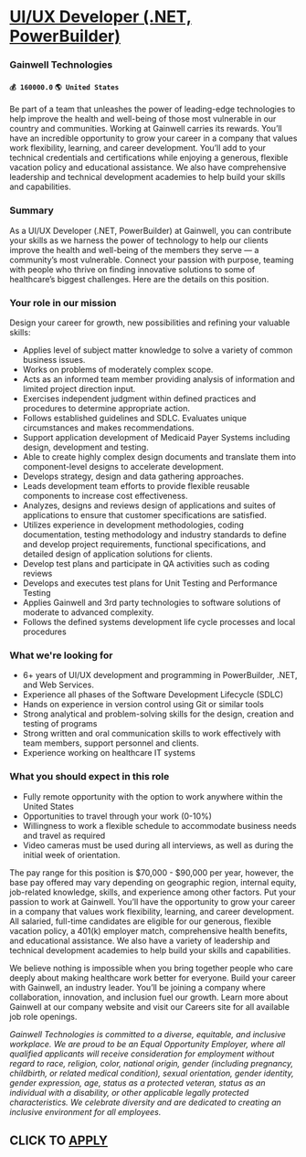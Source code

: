 # [UI/UX Developer (.NET, PowerBuilder)](https://www.remotewlb.com/apply/ui-ux-developer-net-powerbuilder)  
### Gainwell Technologies  
#### `💰 160000.0` `🌎 United States`  

Be part of a team that unleashes the power of leading-edge technologies to help improve the health and well-being of those most vulnerable in our country and communities. Working at Gainwell carries its rewards. You’ll have an incredible opportunity to grow your career in a company that values work flexibility, learning, and career development. You’ll add to your technical credentials and certifications while enjoying a generous, flexible vacation policy and educational assistance. We also have comprehensive leadership and technical development academies to help build your skills and capabilities.

### Summary

As a UI/UX Developer (.NET, PowerBuilder) at Gainwell, you can contribute your skills as we harness the power of technology to help our clients improve the health and well-being of the members they serve — a community’s most vulnerable. Connect your passion with purpose, teaming with people who thrive on finding innovative solutions to some of healthcare’s biggest challenges. Here are the details on this position.​

### Your role in our mission

Design your career for growth, new possibilities and refining your valuable skills:​

  * Applies level of subject matter knowledge to solve a variety of common business issues. 
  * Works on problems of moderately complex scope. 
  * Acts as an informed team member providing analysis of information and limited project direction input. 
  * Exercises independent judgment within defined practices and procedures to determine appropriate action. 
  * Follows established guidelines and SDLC. Evaluates unique circumstances and makes recommendations.
  * Support application development of Medicaid Payer Systems including design, development and testing.
  * Able to create highly complex design documents and translate them into component-level designs to accelerate development. 
  * Develops strategy, design and data gathering approaches.
  * Leads development team efforts to provide flexible reusable components to increase cost effectiveness. 
  * Analyzes, designs and reviews design of applications and suites of applications to ensure that customer specifications are satisfied.
  * Utilizes experience in development methodologies, coding documentation, testing methodology and industry standards to define and develop project requirements, functional specifications, and detailed design of application solutions for clients.
  * Develop test plans and participate in QA activities such as coding reviews
  * Develops and executes test plans for Unit Testing and Performance Testing
  * Applies Gainwell and 3rd party technologies to software solutions of moderate to advanced complexity.
  * Follows the defined systems development life cycle processes and local procedures

### What we're looking for

  * 6+ years of UI/UX development and programming in PowerBuilder, .NET, and Web Services.
  * Experience all phases of the Software Development Lifecycle (SDLC)
  * Hands on experience in version control using Git or similar tools
  * Strong analytical and problem-solving skills for the design, creation and testing of programs
  * Strong written and oral communication skills to work effectively with team members, support personnel and clients.
  * Experience working on healthcare IT systems  

### What you should expect in this role

  * Fully remote opportunity with the option to work anywhere within the United States
  * Opportunities to travel through your work (0-10%)
  * Willingness to work a flexible schedule to accommodate business needs and travel as required
  * Video cameras must be used during all interviews, as well as during the initial week of orientation.

The pay range for this position is $70,000 - $90,000 per year, however, the base pay offered may vary depending on geographic region, internal equity, job-related knowledge, skills, and experience among other factors. Put your passion to work at Gainwell. You’ll have the opportunity to grow your career in a company that values work flexibility, learning, and career development. All salaried, full-time candidates are eligible for our generous, flexible vacation policy, a 401(k) employer match, comprehensive health benefits, and educational assistance. We also have a variety of leadership and technical development academies to help build your skills and capabilities.

We believe nothing is impossible when you bring together people who care deeply about making healthcare work better for everyone. Build your career with Gainwell, an industry leader. You’ll be joining a company where collaboration, innovation, and inclusion fuel our growth. Learn more about Gainwell at our company website and visit our Careers site for all available job role openings.

 _Gainwell Technologies is committed to a diverse, equitable, and inclusive workplace. We are proud to be an Equal Opportunity Employer, where all qualified applicants will receive consideration for employment without regard to race, religion, color, national origin, gender (including pregnancy, childbirth, or related medical condition), sexual orientation, gender identity, gender expression, age, status as a protected veteran, status as an individual with a disability, or other applicable legally protected characteristics. We celebrate diversity and are dedicated to creating an inclusive environment for all employees._

  
## CLICK TO [APPLY](https://www.remotewlb.com/apply/ui-ux-developer-net-powerbuilder)

